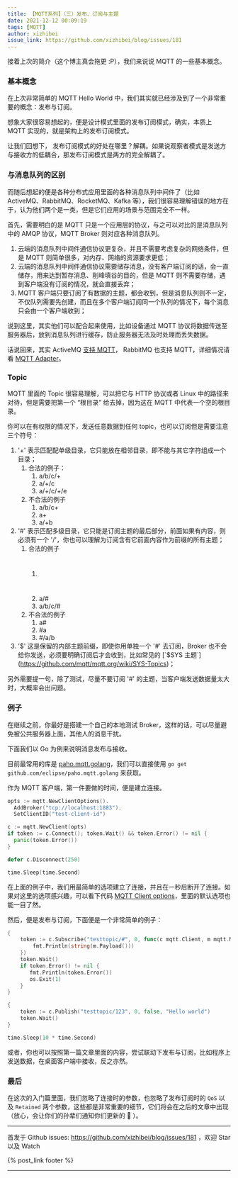```yaml
---
title: 【MQTT系列】（三）发布、订阅与主题
date: 2021-12-12 00:09:19
tags: [MQTT]
author: xizhibei
issue_link: https://github.com/xizhibei/blog/issues/181
---
```

<!-- en_title: mqtt-3-sub-pub-and-topics --->

接着上次的简介（这个博主真会拖更 :P），我们来说说 MQTT 的一些基本概念。

### 基本概念

在上次非常简单的 MQTT Hello World 中，我们其实就已经涉及到了一个非常重要的概念：发布与订阅。

想象大家很容易想起的，便是设计模式里面的发布订阅模式，确实，本质上 MQTT 实现的，就是架构上的发布订阅模式。

让我们回想下， 发布订阅模式的好处在哪里？解耦。如果说观察者模式是发送方与接收方的低耦合，那发布订阅模式是两方的完全解耦了。

### 与消息队列的区别

而随后想起的便是各种分布式应用里面的各种消息队列中间件了（比如 ActiveMQ、RabbitMQ、RocketMQ、Kafka 等），我们很容易理解错误的地方在于，认为他们两个是一类，但是它们应用的场景与范围完全不一样。

首先，需要明白的是 MQTT 只是一个应用层的协议，与之可以对比的是消息队列中的 AMQP 协议，MQTT Broker 则对应各种消息队列。

1.  云端的消息队列中间件通信协议更复杂，并且不需要考虑复杂的网络条件，但是 MQTT 则简单很多，对内存、网络的资源要求更低；
2.  云端的消息队列中间件通信协议需要储存消息，没有客户端订阅的话，会一直储存，用来达到暂存消息、削峰填谷的目的，但是 MQTT 则不需要存储，遇到客户端没有订阅的情况，就会直接丢弃；
3.  MQTT 客户端只要订阅了有数据的主题，都会收到，但是消息队列则不一定，不仅队列需要先创建，而且在多个客户端订阅同一个队列的情况下，每个消息只会由一个客户端收到；

说到这里，其实他们可以配合起来使用，比如设备通过 MQTT 协议将数据传送至服务器后，放到消息队列进行缓存，防止服务器无法及时处理而丢失数据。

话说回来，其实 ActiveMQ [支持 MQTT](https://activemq.apache.org/mqtt)， RabbitMQ 也支持 MQTT，详细情况请看 [MQTT Adapter](https://blog.rabbitmq.com/posts/2012/09/mqtt-adapter)。

### Topic

MQTT 里面的 Topic 很容易理解，可以把它与 HTTP 协议或者 Linux 中的路径来对待，但是需要把第一个 “根目录” 给去掉，因为这在 MQTT 中代表一个空的根目录。

你可以在有权限的情况下，发送任意数据到任何 topic，也可以订阅但是需要注意三个符号：

1.  '+' 表示匹配配单级目录，它只能放在相邻目录，即不能与其它字符组成一个目录；
    1.  合法的例子：
        1.  a/b/c/+
        2.  a/+/c
        3.  a/+/c/+/e
    2.  不合法的例子
        1.  a/b/c+
        2.  a+
        3.  a/+b
2.  '#' 表示匹配多级目录，它只能是订阅主题的最后部分，前面如果有内容，则必须有一个 '/'，你也可以理解为订阅含有它前面内容作为前缀的所有主题；
    1.  合法的例子
        1.  # 
        2.  a/#
        3.  a/b/c/#
    2.  不合法的例子
        1.  a#
        2.  \#a
        3.  \#/a/b
3.  '$' 这是保留的内部主题前缀，即使你用单独一个 '#' 去订阅，Broker 也不会给你发送，必须要明确订阅后才会收到，比如常见的 [`$SYS 主题`](https://github.com/mqtt/mqtt.org/wiki/SYS-Topics)；

另外需要提一句，除了测试，尽量不要订阅 '#' 的主题，当客户端发送数据量太大时，大概率会出问题。

### 例子

在继续之前，你最好是搭建一个自己的本地测试 Broker，这样的话，可以尽量避免被公共服务器上面，其他人的消息干扰。

下面我们以 Go 为例来说明消息发布与接收。

目前最常用的库是 [paho.mqtt.golang](github.com/eclipse/paho.mqtt.golang)，我们可以直接使用 `go get github.com/eclipse/paho.mqtt.golang` 来获取。

作为 MQTT 客户端，第一件要做的时间，便是建立连接。

```go
opts := mqtt.NewClientOptions().
  AddBroker("tcp://localhost:1883").
  SetClientID("test-client-id")

c := mqtt.NewClient(opts)
if token := c.Connect(); token.Wait() && token.Error() != nil {
  panic(token.Error())
}

defer c.Disconnect(250)

time.Sleep(time.Second)
```

在上面的例子中，我们用最简单的选项建立了连接，并且在一秒后断开了连接。如果对这里的选项感兴趣，可以看下代码 [MQTT Client options](https://github.com/eclipse/paho.mqtt.golang/blob/04f56444eae54291f9194f479bb4185b4d7f17ed/options.go?_pjax=%23js-repo-pjax-container%2C%20div%5Bitemtype%3D%22http%3A%2F%2Fschema.org%2FSoftwareSourceCode%22%5D%20main%2C%20%5Bdata-pjax-container%5D#L101)，里面的默认选项也能一目了然。

然后，便是发布与订阅，下面便是一个非常简单的例子：

```go
{
    token := c.Subscribe("testtopic/#", 0, func(c mqtt.Client, m mqtt.Message) {
		fmt.Println(string(m.Payload()))
	})
    token.Wait()
    if token.Error() != nil {
	   fmt.Println(token.Error())
	   os.Exit(1)
    }
}

{
    token := c.Publish("testtopic/123", 0, false, "Hello world")
    token.Wait()
}

time.Sleep(10 * time.Second)
```

或者，你也可以按照第一篇文章里面的内容，尝试联动下发布与订阅，比如程序上发送数据，在桌面客户端中接收，反之亦然。

### 最后

在这次的入门篇里面，我们忽略了连接时的参数，也忽略了发布订阅时的 `QoS` 以及 `Retained` 两个参数，这些都是非常重要的细节，它们将会在之后的文章中出现（放心，会让你们的孙辈们通知你们更新的 🙈 ）。


***
首发于 Github issues: https://github.com/xizhibei/blog/issues/181 ，欢迎 Star 以及 Watch

{% post_link footer %}
***